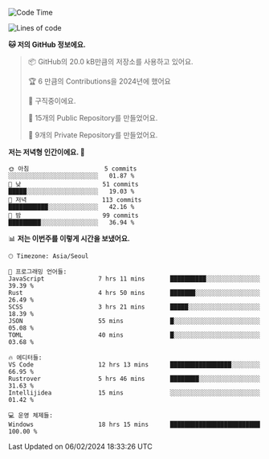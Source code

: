   <!--START_SECTION:waka-->
![Code Time](http://img.shields.io/badge/Code%20Time-369%20hrs%2027%20mins-blue)

![Lines of code](https://img.shields.io/badge/%EC%A0%80%EB%8A%94%20%EC%97%AC%ED%83%9C%EA%B9%8C%EC%A7%80%20-178.2%20thousand%20%EC%A4%84%EC%9D%98%20%EC%BD%94%EB%93%9C%EB%A5%BC%20%EC%9E%91%EC%84%B1%ED%96%88%EC%96%B4%EC%9A%94.-blue)

**🐱 저의 GitHub 정보에요.** 

> 📦 GitHub의 20.0 kB만큼의 저장소를 사용하고 있어요. 
 > 
> 🏆 6 만큼의 Contributions을 2024년에 했어요
 > 
> 💼 구직중이에요.
 > 
> 📜 15개의 Public Repository를 만들었어요. 
 > 
> 🔑 9개의 Private Repository를 만들었어요. 
 > 
**저는 저녁형 인간이에요. 🦉** 

```text
🌞 아침                     5 commits           ░░░░░░░░░░░░░░░░░░░░░░░░░   01.87 % 
🌆 낮　                     51 commits          █████░░░░░░░░░░░░░░░░░░░░   19.03 % 
🌃 저녁                     113 commits         ███████████░░░░░░░░░░░░░░   42.16 % 
🌙 밤　                     99 commits          █████████░░░░░░░░░░░░░░░░   36.94 % 
```


📊 **저는 이번주를 이렇게 시간을 보냈어요.** 

```text
🕑︎ Timezone: Asia/Seoul

💬 프로그래밍 언어들: 
JavaScript               7 hrs 11 mins       ██████████░░░░░░░░░░░░░░░   39.39 % 
Rust                     4 hrs 50 mins       ███████░░░░░░░░░░░░░░░░░░   26.49 % 
SCSS                     3 hrs 21 mins       █████░░░░░░░░░░░░░░░░░░░░   18.39 % 
JSON                     55 mins             █░░░░░░░░░░░░░░░░░░░░░░░░   05.08 % 
TOML                     40 mins             █░░░░░░░░░░░░░░░░░░░░░░░░   03.68 % 

🔥 에디터들: 
VS Code                  12 hrs 13 mins      █████████████████░░░░░░░░   66.95 % 
Rustrover                5 hrs 46 mins       ████████░░░░░░░░░░░░░░░░░   31.63 % 
Intellijidea             15 mins             ░░░░░░░░░░░░░░░░░░░░░░░░░   01.42 % 

💻 운영 체제들: 
Windows                  18 hrs 15 mins      █████████████████████████   100.00 % 
```


 Last Updated on 06/02/2024 18:33:26 UTC
<!--END_SECTION:waka-->
